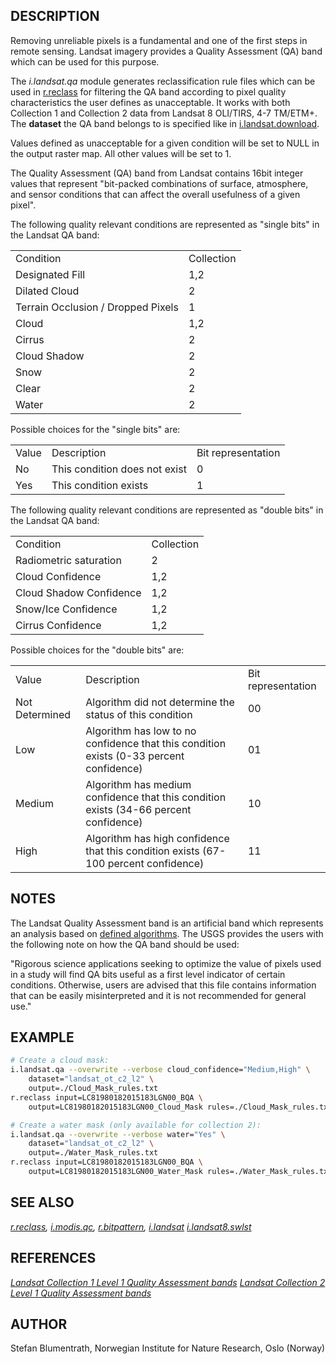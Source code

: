 ## DESCRIPTION

Removing unreliable pixels is a fundamental and one of the first steps
in remote sensing. Landsat imagery provides a Quality Assessment (QA)
band which can be used for this purpose.

The *i.landsat.qa* module generates reclassification rule files which
can be used in
[r.reclass](https://grass.osgeo.org/grass-stable/manuals/r.reclass.html)
for filtering the QA band according to pixel quality characteristics the
user defines as unacceptable. It works with both Collection 1 and
Collection 2 data from Landsat 8 OLI/TIRS, 4-7 TM/ETM+. The **dataset**
the QA band belongs to is specified like in
[i.landsat.download](i.landsat.download.md).

Values defined as unacceptable for a given condition will be set to NULL
in the output raster map. All other values will be set to 1.

The Quality Assessment (QA) band from Landsat contains 16bit integer
values that represent "bit-packed combinations of surface, atmosphere,
and sensor conditions that can affect the overall usefulness of a given
pixel".  

The following quality relevant conditions are represented as "single
bits" in the Landsat QA band:

|                                    |            |
| ---------------------------------- | ---------- |
| Condition                          | Collection |
| Designated Fill                    | 1,2        |
| Dilated Cloud                      | 2          |
| Terrain Occlusion / Dropped Pixels | 1          |
| Cloud                              | 1,2        |
| Cirrus                             | 2          |
| Cloud Shadow                       | 2          |
| Snow                               | 2          |
| Clear                              | 2          |
| Water                              | 2          |

Possible choices for the "single bits" are:

|       |                               |                    |
| ----- | ----------------------------- | ------------------ |
| Value | Description                   | Bit representation |
| No    | This condition does not exist | 0                  |
| Yes   | This condition exists         | 1                  |

The following quality relevant conditions are represented as "double
bits" in the Landsat QA band:

|                         |            |
| ----------------------- | ---------- |
| Condition               | Collection |
| Radiometric saturation  | 2          |
| Cloud Confidence        | 1,2        |
| Cloud Shadow Confidence | 1,2        |
| Snow/Ice Confidence     | 1,2        |
| Cirrus Confidence       | 1,2        |

Possible choices for the "double bits" are:

|                |                                                                                         |                    |
| -------------- | --------------------------------------------------------------------------------------- | ------------------ |
| Value          | Description                                                                             | Bit representation |
| Not Determined | Algorithm did not determine the status of this condition                                | 00                 |
| Low            | Algorithm has low to no confidence that this condition exists (0-33 percent confidence) | 01                 |
| Medium         | Algorithm has medium confidence that this condition exists (34-66 percent confidence)   | 10                 |
| High           | Algorithm has high confidence that this condition exists (67-100 percent confidence)    | 11                 |

## NOTES

The Landsat Quality Assessment band is an artificial band which
represents an analysis based on [defined
algorithms](https://landsat.usgs.gov/documents/LDCM_CVT_ADD.pdf). The
USGS provides the users with the following note on how the QA band
should be used:

"Rigorous science applications seeking to optimize the value of pixels
used in a study will find QA bits useful as a first level indicator of
certain conditions. Otherwise, users are advised that this file contains
information that can be easily misinterpreted and it is not recommended
for general use."

## EXAMPLE

```sh
# Create a cloud mask:
i.landsat.qa --overwrite --verbose cloud_confidence="Medium,High" \
    dataset="landsat_ot_c2_l2" \
    output=./Cloud_Mask_rules.txt
r.reclass input=LC81980182015183LGN00_BQA \
    output=LC81980182015183LGN00_Cloud_Mask rules=./Cloud_Mask_rules.txt

# Create a water mask (only available for collection 2):
i.landsat.qa --overwrite --verbose water="Yes" \
    dataset="landsat_ot_c2_l2" \
    output=./Water_Mask_rules.txt
r.reclass input=LC81980182015183LGN00_BQA \
    output=LC81980182015183LGN00_Water_Mask rules=./Water_Mask_rules.txt

```

## SEE ALSO

*[r.reclass](https://grass.osgeo.org/grass-stable/manuals/r.reclass.html),
[i.modis.qc](i.modis.qc.md), [r.bitpattern](r.bitpattern.md),
[i.landsat](i.landsat.md) [i.landsat8.swlst](i.landsat8.swlst.md)*

## REFERENCES

*[Landsat Collection 1 Level 1 Quality Assessment
bands](https://www.usgs.gov/core-science-systems/nli/landsat/landsat-collection-1-level-1-quality-assessment-band)
[Landsat Collection 2 Level 1 Quality Assessment
bands](https://www.usgs.gov/core-science-systems/nli/landsat/landsat-collection-2-quality-assessment-bands)*

## AUTHOR

Stefan Blumentrath, Norwegian Institute for Nature Research, Oslo
(Norway)
